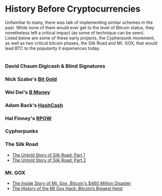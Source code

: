 # History Before Cryptocurrencies
Unfamiliar to many, there was talk of implementing similar schemes in the past. While none of them would ever get to the level of Bitcoin status, they nonetheless left a critical impact (as some of technique can be seen). <br> Listed below are some of these early projects, the Cypherpunk movement, as well as two critical bitcoin phases, the Silk Road and Mt. GOX, that would lead BTC to the popularity it experiences today.
<br>
<br>
### David Chaum Digicash & Blind Signatures
### Nick Szabo's [Bit Gold](http://unenumerated.blogspot.com/2005/12/bit-gold.html)
### Wei Dei's [B Money](http://www.weidai.com/bmoney.txt)
### Adam Back's [HashCash](http://nakamotoinstitute.org/static/docs/hashcash.pdf)
### Hal Finney's [RPOW](https://cryptome.org/rpow.htm)
### Cypherpunks
### The Silk Road
  * [The Untold Story of Silk Road: Part 1](https://www.wired.com/2015/04/silk-road-1/)
  * [The Untold Story of Silk Road: Part 2](https://www.wired.com/2015/05/silk-road-2/)
### Mt. GOX
  * [The Inside Story of Mt. Gox, Bitcoin's $460 Million Disaster](https://www.wired.com/2014/03/bitcoin-exchange/)
  * [The History of the Mt Gox Hack: Bitcoin’s Biggest Heist](https://blockonomi.com/mt-gox-hack/)
